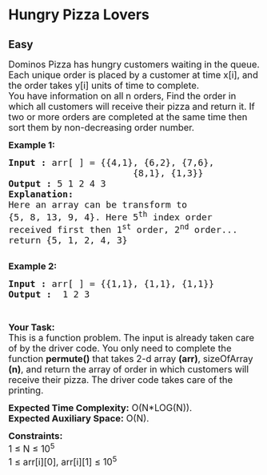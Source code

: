 # Hungry Pizza Lovers
## Easy
<div class="problems_problem_content__Xm_eO"><p><span style="font-size:18px">Dominos Pizza has&nbsp;hungry customers waiting in the queue. Each unique order&nbsp;is placed by a customer at time&nbsp;x[i], and the order takes&nbsp;y[i]&nbsp;units of time to complete.<br>
You have information on all&nbsp;n&nbsp;orders, Find the order in which all&nbsp;customers will receive their pizza and return it. If two or more orders are completed at the same time&nbsp;then sort them by non-decreasing order number.</span></p>

<p><span style="font-size:18px"><strong>Example 1:</strong></span></p>

<pre><span style="font-size:18px"><strong>Input :</strong> arr[ ] = {{4,1}, {6,2}, {7,6}, 
                       {8,1}, {1,3}}
<strong>Output :</strong> 5 1 2 4 3
<strong>Explanation:</strong>
Here an array can be transform to 
{5, 8, 13, 9, 4}. Here 5<sup>th</sup>&nbsp;index order 
received first then 1<sup>st</sup>&nbsp;order, 2<sup>nd</sup>&nbsp;order...
return {5, 1, 2, 4, 3}
</span></pre>

<p><br>
<span style="font-size:18px"><strong>Example 2:</strong></span></p>

<pre><span style="font-size:18px"><strong>Input :</strong> arr[ ] = {{1,1}, {1,1}, {1,1}} <strong>
Output :</strong>  1 2 3 </span></pre>

<p>&nbsp;</p>

<p><span style="font-size:18px"><strong>Your Task:</strong><br>
This is a function problem. The input is already taken care of by the driver code. You only need to complete the function <strong>permute()</strong> that takes 2-d array <strong>(arr)</strong>, sizeOfArray <strong>(n)</strong>, and return the array of order in which customers will receive their pizza. The driver code takes care of the printing.</span></p>

<p><span style="font-size:18px"><strong>Expected Time Complexity:</strong>&nbsp;O(N*LOG(N)).<br>
<strong>Expected Auxiliary Space:</strong>&nbsp;O(N).</span></p>

<p><span style="font-size:18px"><strong>Constraints:</strong><br>
1 ≤ N ≤ 10<sup>5</sup><br>
1 ≤ arr[i][0], arr[i][1] ≤ 10<sup>5</sup></span></p>
</div>
